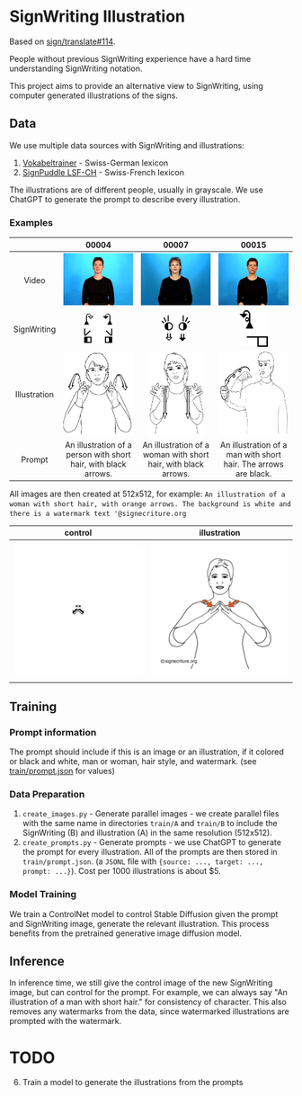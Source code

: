 # SignWriting Illustration

Based on [sign/translate#114](https://github.com/sign/translate/issues/114).

People without previous SignWriting experience have a hard time understanding SignWriting notation.

This project aims to provide an alternative view to SignWriting, using computer generated illustrations of the signs.

## Data

We use multiple data sources with SignWriting and illustrations:

1. [Vokabeltrainer](datasets/Vokabeltrainer/README.md) - Swiss-German lexicon
2. [SignPuddle LSF-CH](datasets/SignPuddle/README.md) - Swiss-French lexicon

The illustrations are of different people, usually in grayscale.
We use ChatGPT to generate the prompt to describe every illustration.

### Examples

|              |                                   00004                                    |                                   00007                                    |                                   00015                                    |
|:------------:|:--------------------------------------------------------------------------:|:--------------------------------------------------------------------------:|:--------------------------------------------------------------------------:|
|    Video     |  <img src="datasets/Vokabeltrainer/sw_examples/00004.gif" width="150px">   |  <img src="datasets/Vokabeltrainer/sw_examples/00007.gif" width="150px">   |  <img src="datasets/Vokabeltrainer/sw_examples/00015.gif" width="150px">   |
| SignWriting  |   <img src="datasets/Vokabeltrainer/sw_examples/00004.png" width="50px">   |   <img src="datasets/Vokabeltrainer/sw_examples/00007.png" width="50px">   |   <img src="datasets/Vokabeltrainer/sw_examples/00015.png" width="50px">   |
| Illustration | <img src="datasets/Vokabeltrainer/illustrations/00004.png" height="150px"> | <img src="datasets/Vokabeltrainer/illustrations/00007.png" height="150px"> | <img src="datasets/Vokabeltrainer/illustrations/00015.png" height="150px"> | 
|    Prompt    |      An illustration of a person with short hair, with black arrows.       |       An illustration of a woman with short hair, with black arrows.       |      An illustration of a man with short hair. The arrows are black.       |

All images are then created at 512x512, for example: 
`An illustration of a woman with short hair, with orange arrows. The background is white and there is a watermark text '@signecriture.org `

| control                                            | illustration                                       |
|----------------------------------------------------|----------------------------------------------------|
| ![B](train/B/2d023720375547d590f1a2e1e0830091.png) | ![A](train/A/2d023720375547d590f1a2e1e0830091.png) |


## Training

### Prompt information

The prompt should include if this is an image or an illustration, if it colored or black and white, man
or woman, hair style, and watermark. (see [train/prompt.json](train/prompt.json) for values)

### Data Preparation

1. `create_images.py` - Generate parallel images - we create parallel files with the same name in directories
   `train/A` and `train/B` to include the SignWriting (B) and illustration (A) in the same resolution (512x512).
2. `create_prompts.py` - Generate prompts - we use ChatGPT to generate the prompt for every illustration.
   All of the prompts are then stored in `train/prompt.json`. (a `JSONL` file
   with `{source: ..., target: ..., prompt: ...}`).
   Cost per 1000 illustrations is about $5.

### Model Training

We train a ControlNet model to control Stable Diffusion given the prompt and SignWriting image, generate the relevant
illustration. This process benefits from the pretrained generative image diffusion model.


## Inference

In inference time, we still give the control image of the new SignWriting image, but can control for the prompt.
For example, we can always say "An illustration of a man with short hair." for consistency of character.
This also removes any watermarks from the data, since watermarked illustrations are prompted with the watermark.



# TODO

6. Train a model to generate the illustrations from the prompts
